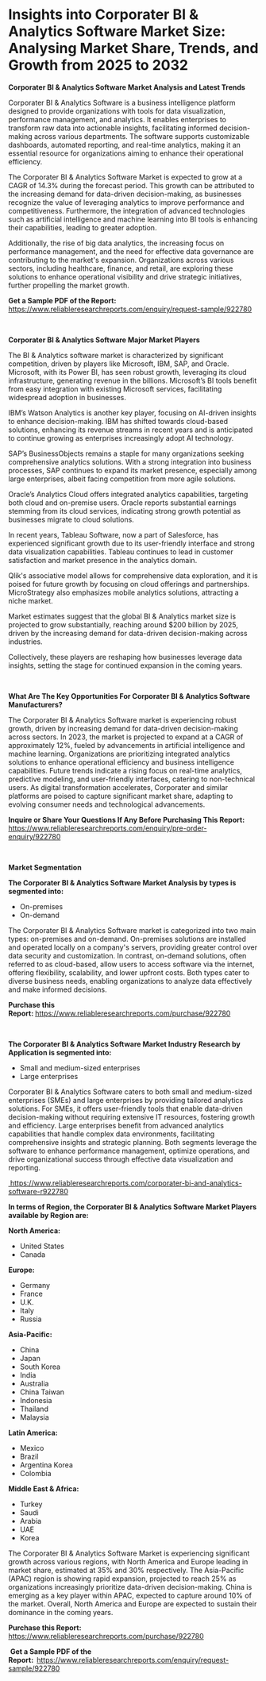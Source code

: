 <p><h1>Insights into Corporater BI & Analytics Software Market Size: Analysing Market Share, Trends, and Growth from 2025 to 2032</h1></p><p><strong>Corporater BI & Analytics Software Market Analysis and Latest Trends</strong></p>
<p><p>Corporater BI & Analytics Software is a business intelligence platform designed to provide organizations with tools for data visualization, performance management, and analytics. It enables enterprises to transform raw data into actionable insights, facilitating informed decision-making across various departments. The software supports customizable dashboards, automated reporting, and real-time analytics, making it an essential resource for organizations aiming to enhance their operational efficiency.</p><p>The Corporater BI & Analytics Software Market is expected to grow at a CAGR of 14.3% during the forecast period. This growth can be attributed to the increasing demand for data-driven decision-making, as businesses recognize the value of leveraging analytics to improve performance and competitiveness. Furthermore, the integration of advanced technologies such as artificial intelligence and machine learning into BI tools is enhancing their capabilities, leading to greater adoption.</p><p>Additionally, the rise of big data analytics, the increasing focus on performance management, and the need for effective data governance are contributing to the market's expansion. Organizations across various sectors, including healthcare, finance, and retail, are exploring these solutions to enhance operational visibility and drive strategic initiatives, further propelling the market growth.</p></p>
<p><strong>Get a Sample PDF of the Report:&nbsp;</strong> <a href="https://www.reliableresearchreports.com/enquiry/request-sample/922780?utm_campaign=3071&utm_medium=2&utm_source=Github&utm_content=ia&utm_term=18042025&utm_id=corporater-bi-analytics-software">https://www.reliableresearchreports.com/enquiry/request-sample/922780</a></p>
<p>&nbsp;</p>
<p><strong>Corporater BI & Analytics Software Major Market Players</strong></p>
<p><p>The BI & Analytics software market is characterized by significant competition, driven by players like Microsoft, IBM, SAP, and Oracle. Microsoft, with its Power BI, has seen robust growth, leveraging its cloud infrastructure, generating revenue in the billions. Microsoft’s BI tools benefit from easy integration with existing Microsoft services, facilitating widespread adoption in businesses.</p><p>IBM’s Watson Analytics is another key player, focusing on AI-driven insights to enhance decision-making. IBM has shifted towards cloud-based solutions, enhancing its revenue streams in recent years and is anticipated to continue growing as enterprises increasingly adopt AI technology.</p><p>SAP’s BusinessObjects remains a staple for many organizations seeking comprehensive analytics solutions. With a strong integration into business processes, SAP continues to expand its market presence, especially among large enterprises, albeit facing competition from more agile solutions.</p><p>Oracle’s Analytics Cloud offers integrated analytics capabilities, targeting both cloud and on-premise users. Oracle reports substantial earnings stemming from its cloud services, indicating strong growth potential as businesses migrate to cloud solutions.</p><p>In recent years, Tableau Software, now a part of Salesforce, has experienced significant growth due to its user-friendly interface and strong data visualization capabilities. Tableau continues to lead in customer satisfaction and market presence in the analytics domain.</p><p>Qlik's associative model allows for comprehensive data exploration, and it is poised for future growth by focusing on cloud offerings and partnerships. MicroStrategy also emphasizes mobile analytics solutions, attracting a niche market.</p><p>Market estimates suggest that the global BI & Analytics market size is projected to grow substantially, reaching around $200 billion by 2025, driven by the increasing demand for data-driven decision-making across industries.</p><p>Collectively, these players are reshaping how businesses leverage data insights, setting the stage for continued expansion in the coming years.</p></p>
<p>&nbsp;</p>
<p><strong>What Are The Key Opportunities For Corporater BI & Analytics Software Manufacturers?</strong></p>
<p><p>The Corporater BI & Analytics Software market is experiencing robust growth, driven by increasing demand for data-driven decision-making across sectors. In 2023, the market is projected to expand at a CAGR of approximately 12%, fueled by advancements in artificial intelligence and machine learning. Organizations are prioritizing integrated analytics solutions to enhance operational efficiency and business intelligence capabilities. Future trends indicate a rising focus on real-time analytics, predictive modeling, and user-friendly interfaces, catering to non-technical users. As digital transformation accelerates, Corporater and similar platforms are poised to capture significant market share, adapting to evolving consumer needs and technological advancements.</p></p>
<p><strong>Inquire or Share Your Questions If Any Before Purchasing This Report:</strong> <a href="https://www.reliableresearchreports.com/enquiry/pre-order-enquiry/922780?utm_campaign=3071&utm_medium=2&utm_source=Github&utm_content=ia&utm_term=18042025&utm_id=corporater-bi-analytics-software">https://www.reliableresearchreports.com/enquiry/pre-order-enquiry/922780</a></p>
<p>&nbsp;</p>
<p><strong>Market Segmentation</strong></p>
<p><strong>The Corporater BI & Analytics Software Market Analysis by types is segmented into:</strong></p>
<p><ul><li>On-premises</li><li>On-demand</li></ul></p>
<p><p>The Corporater BI & Analytics Software market is categorized into two main types: on-premises and on-demand. On-premises solutions are installed and operated locally on a company's servers, providing greater control over data security and customization. In contrast, on-demand solutions, often referred to as cloud-based, allow users to access software via the internet, offering flexibility, scalability, and lower upfront costs. Both types cater to diverse business needs, enabling organizations to analyze data effectively and make informed decisions.</p></p>
<p><strong>Purchase this Report:&nbsp;</strong><a href="https://www.reliableresearchreports.com/purchase/922780?utm_campaign=3071&utm_medium=2&utm_source=Github&utm_content=ia&utm_term=18042025&utm_id=corporater-bi-analytics-software">https://www.reliableresearchreports.com/purchase/922780</a></p>
<p>&nbsp;</p>
<p><strong>The Corporater BI & Analytics Software Market Industry Research by Application is segmented into:</strong></p>
<p><ul><li>Small and medium-sized enterprises</li><li>Large enterprises</li></ul></p>
<p><p>Corporater BI & Analytics Software caters to both small and medium-sized enterprises (SMEs) and large enterprises by providing tailored analytics solutions. For SMEs, it offers user-friendly tools that enable data-driven decision-making without requiring extensive IT resources, fostering growth and efficiency. Large enterprises benefit from advanced analytics capabilities that handle complex data environments, facilitating comprehensive insights and strategic planning. Both segments leverage the software to enhance performance management, optimize operations, and drive organizational success through effective data visualization and reporting.</p></p>
<p><a href="https://www.reliableresearchreports.com/corporater-bi-and-analytics-software-r922780?utm_campaign=3071&utm_medium=2&utm_source=Github&utm_content=ia&utm_term=18042025&utm_id=corporater-bi-analytics-software">&nbsp;https://www.reliableresearchreports.com/corporater-bi-and-analytics-software-r922780</a></p>
<p><strong>In terms of Region, the Corporater BI & Analytics Software Market Players available by Region are:</strong></p>
<p>
    <p> <strong> North America: </strong>
        <ul>
            <li>United States</li>
            <li>Canada</li>
        </ul>
        </p> 
    <p> <strong> Europe: </strong>
        <ul>
            <li>Germany</li>
            <li>France</li>
            <li>U.K.</li>
            <li>Italy</li>
            <li>Russia</li>
        </ul>
        </p> 
    <p> <strong> Asia-Pacific: </strong>
        <ul>
            <li>China</li>
            <li>Japan</li>
            <li>South Korea</li>
            <li>India</li>
            <li>Australia</li>
            <li>China Taiwan</li>
            <li>Indonesia</li>
            <li>Thailand</li>
            <li>Malaysia</li>
        </ul>
        </p> 
    <p> <strong> Latin America: </strong>
        <ul>
            <li>Mexico</li>
            <li>Brazil</li>
            <li>Argentina Korea</li>
            <li>Colombia</li>
        </ul>
        </p> 
    <p> <strong> Middle East & Africa: </strong>
        <ul>
            <li>Turkey</li>
            <li>Saudi</li>
            <li>Arabia</li>
            <li>UAE</li>
            <li>Korea</li>
        </ul>
    </p>
    </p>
<p><p>The Corporater BI & Analytics Software Market is experiencing significant growth across various regions, with North America and Europe leading in market share, estimated at 35% and 30% respectively. The Asia-Pacific (APAC) region is showing rapid expansion, projected to reach 25% as organizations increasingly prioritize data-driven decision-making. China is emerging as a key player within APAC, expected to capture around 10% of the market. Overall, North America and Europe are expected to sustain their dominance in the coming years.</p></p>
<p><strong>Purchase this Report: </strong><a href="https://www.reliableresearchreports.com/purchase/922780?utm_campaign=3071&utm_medium=2&utm_source=Github&utm_content=ia&utm_term=18042025&utm_id=corporater-bi-analytics-software">https://www.reliableresearchreports.com/purchase/922780</a></p>
<p>&nbsp;<strong>Get a Sample PDF of the Report:&nbsp;&nbsp;</strong><a href="https://www.reliableresearchreports.com/enquiry/request-sample/922780?utm_campaign=3071&utm_medium=2&utm_source=Github&utm_content=ia&utm_term=18042025&utm_id=corporater-bi-analytics-software">https://www.reliableresearchreports.com/enquiry/request-sample/922780</a></p>
<p><strong></strong></p>
<p><p></p><p></p><p></p></p>